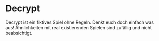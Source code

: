 # Decrypt

Decrypt ist ein fiktives Spiel ohne Regeln. Denkt euch doch einfach was aus!
Ähnlichkeiten mit real existierenden Spielen sind zufällig und nicht beabsichtigt.
